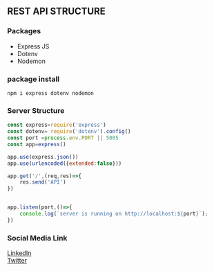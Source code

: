 ## REST API STRUCTURE 


### Packages
* Express JS
* Dotenv
* Nodemon

### package install
```console 
npm i express dotenv nodemon
```



### Server Structure
```js
const express=require('express')
const dotenv= require('dotenv').config()
const port =process.env.PORT || 5005
const app=express()

app.use(express.json())
app.use(urlencoded({extended:false}))

app.get('/',(req,res)=>{
    res.send('API')
})


app.listen(port,()=>{
    console.log(`server is running on http://localhost:${port}`);
})
```

### Social Media Link
[LinkedIn](https://www.linkedin.com/in/rej0yanislam/) </br>
[Twitter](https://twitter.com/rej0yanislam)

